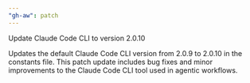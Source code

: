 ```yaml
---
"gh-aw": patch
---
```


Update Claude Code CLI to version 2.0.10

Updates the default Claude Code CLI version from 2.0.9 to 2.0.10 in the constants file. This patch update includes bug fixes and minor improvements to the Claude Code CLI tool used in agentic workflows.

